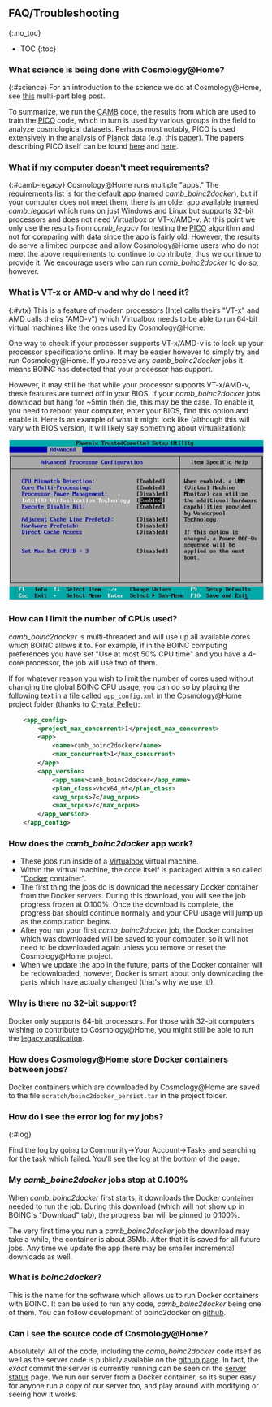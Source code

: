 ## FAQ/Troubleshooting ##
{:.no_toc}

* TOC
{:toc}


### What science is being done with Cosmology@Home? ###
{:#science}
For an introduction to the science we do at Cosmology@Home, see [this](http://cosmicmar.com/posts/tbd) multi-part blog post. 

To summarize, we run the [CAMB](http://camb.info) code, the results from which are used to train the [PICO](https://sites.google.com/a/ucdavis.edu/pico/) code, which in turn is used by various groups in the field to analyze cosmological datasets. Perhaps most notably, PICO is used extensively in the analysis of [Planck](http://www.esa.int/Our_Activities/Space_Science/Planck) data (e.g. this [paper](http://xxx.lanl.gov/abs/1507.02704)). The papers describing PICO itself can be found [here](http://arxiv.org/abs/astro-ph/0606709) and [here](http://arxiv.org/abs/0712.0194). 


### What if my computer doesn't meet requirements? ### 
{:#camb-legacy}
Cosmology@Home runs multiple "apps." The [requirements list](join.php#requirements) is for the default app (named *camb_boinc2docker*), but if your computer does not meet them, there is an older app available (named *camb_legacy*) which runs on just Windows and Linux but supports 32-bit processors and does not need Virtualbox or VT-x/AMD-v. At this point we only use the results from *camb_legacy* for testing the [PICO](#science) algorithm and not for comparing with data since the app is fairly old. However, the results do serve a limited purpose and allow Cosmology@Home users who do not meet the above requirements to continue to contribute, thus we continue to provide it. We encourage users who can run *camb_boinc2docker* to do so, however. 

### What is VT-x or AMD-v and why do I need it? ###
{:#vtx}
This is a feature of modern processors (Intel calls theirs "VT-x" and AMD calls theirs "AMD-v") which Virtualbox needs to be able to run 64-bit virtual machines like the ones used by Cosmology@Home.

One way to check if your processor supports VT-x/AMD-v is to look up your processor specifications online. It may be easier however to simply try and run Cosmology@Home. If you receive any *camb_boinc2docker* jobs it means BOINC has detected that your processor has support. 

However, it may still be that while your processor supports VT-x/AMD-v, these features are turned off in your BIOS. If your *camb_boinc2docker* jobs download but hang for ~5min then die, this may be the case. To enable it, you need to reboot your computer, enter your BIOS, find this option and enable it. Here is an example of what it might look like (although this will vary with BIOS version, it will likely say something about virtualization): 

![test](img/vtx.png)

### How can I limit the number of CPUs used? ###

*camb_boinc2docker* is multi-threaded and will use up all available cores which BOINC allows it to. For example, if in the BOINC computing preferences you have set "Use at most 50% CPU time" and you have a 4-core processor, the job will use two of them. 

If for whatever reason you wish to limit the number of cores used without changing the global BOINC CPU usage, you can do so by placing the following text in a file called `app_config.xml` in the Cosmology@Home project folder  (thanks to [Crystal Pellet](http://www.cosmologyathome.org/forum_thread.php?id=7227&nowrap=true#20300)):

~~~xml
    <app_config>
        <project_max_concurrent>1</project_max_concurrent>
        <app>
            <name>camb_boinc2docker</name>
            <max_concurrent>1</max_concurrent>
        </app>
        <app_version>
            <app_name>camb_boinc2docker</app_name>
            <plan_class>vbox64_mt</plan_class>
            <avg_ncpus>7</avg_ncpus>
            <max_ncpus>7</max_ncpus>
        </app_version>
    </app_config>
~~~





### How does the *camb_boinc2docker* app work? ###
* These jobs run inside of a [Virtualbox](https://en.wikipedia.org/wiki/VirtualBox) virtual machine. 
* Within the virtual machine, the code itself is packaged within a so called "[Docker](https://www.docker.com/whatisdocker) container". 
* The first thing the jobs do is download the necessary Docker container from the Docker servers. During this download, you will see the job progress frozen at 0.100%. Once the download is complete, the progress bar should continue normally and your CPU usage will jump up as the computation begins. 
* After you run your first *camb_boinc2docker* job, the Docker container which was downloaded will be saved to your computer, so it will not need to be downloaded again unless you remove or reset the Cosmology@Home project. 
* When we update the app in the future, parts of the Docker container will be redownloaded, however, Docker is smart about only downloading the parts which have actually changed  (that's why we use it!). 


### Why is there no 32-bit support? ###
Docker only supports 64-bit processors. For those with 32-bit computers wishing to contribute to Cosmology@Home, you might still be able to run the [legacy application](#camb-legacy). 

### How does Cosmology@Home store Docker containers between jobs? ###
Docker containers which are downloaded by Cosmology@Home are saved to the file `scratch/boinc2docker_persist.tar` in the project folder. 


### How do I see the error log for my jobs? ###
{:#log}

Find the log by going to Community->Your Account->Tasks and searching for the task which failed. You'll see the log at the bottom of the page. 


### My *camb_boinc2docker* jobs stop at 0.100% ###
When *camb_boinc2docker* first starts, it downloads the Docker container needed to run the job. During this download (which will not show up in BOINC's "Download" tab), the progress bar will be pinned to 0.100%. 

The very first time you run a *camb_boinc2docker* job the download may take a while, the container is about 35Mb. After that it is saved for all future jobs. Any time we update the app there may be smaller incremental downloads as well. 


### What is *boinc2docker*? ###
This is the name for the software which allows us to run Docker containers with BOINC. It can be used to run any code, *camb_boinc2docker* being one of them. You can follow development of boinc2docker on [github](https://github.com/marius311/boinc2docker). 


### Can I see the source code of Cosmology@Home? ###
Absolutely! All of the code, including the *camb_boinc2docker* code itself as well as the server code is publicly available on the [github page](https://github.com/marius311/cosmohome). In fact, the *exact* commit the server is currently running can be seen on the [server status](server_status.php) page. We run our server from a Docker container, so its super easy for anyone run a copy of our server too, and play around with modifying or seeing how it works. 
